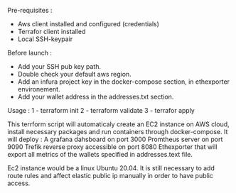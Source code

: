Pre-requisites : 
- Aws client installed and configured (credentials)
- Terrafor client installed
- Local SSH-keypair

Before launch : 
- Add your SSH pub key path.
- Double check your default aws region.
- Add an infura project key in the docker-compose section, in ethexporter environement.
- Add your wallet address in the addresses.txt section.

Usage : 
1 - terraform init
2 - terraform validate
3 - terrafor apply

This terrform script will automaticaly create an EC2 instance on AWS cloud, install necessary packages and run containers through docker-compose.
It will deploy : 
A grafana dahsboard on port 3000
Promtheus server on port 9090
Trefik reverse proxy accessible on port 8080
Ethexporter that will export all metrics of the wallets specified in addresses.text file.

Ec2 instance would be a linux Ubuntu 20.04.
It is still necessary to add route rules and affect elastic public ip manually in order to have public access.
